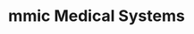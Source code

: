 ---
title: "mmic Medical Systems"
url: /saint-johnsbury/mmic-medical-systems/
shop: Sanitätshaus
---